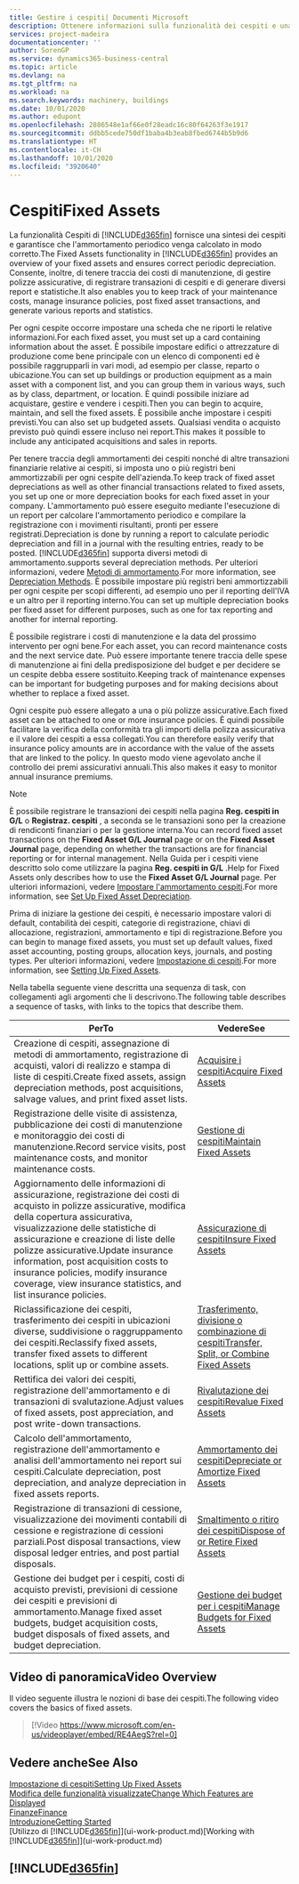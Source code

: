 ```yaml
---
title: Gestire i cespiti| Documenti Microsoft
description: Ottenere informazioni sulla funzionalità dei cespiti e una panoramica delle modalità di utilizzo dei cespiti.
services: project-madeira
documentationcenter: ''
author: SorenGP
ms.service: dynamics365-business-central
ms.topic: article
ms.devlang: na
ms.tgt_pltfrm: na
ms.workload: na
ms.search.keywords: machinery, buildings
ms.date: 10/01/2020
ms.author: edupont
ms.openlocfilehash: 2886548e1af66e0f28eadc16c80f64263f3e1917
ms.sourcegitcommit: ddbb5cede750df1baba4b3eab8fbed6744b5b9d6
ms.translationtype: HT
ms.contentlocale: it-CH
ms.lasthandoff: 10/01/2020
ms.locfileid: "3920640"
---
```

# <a name="fixed-assets"></a><span data-ttu-id="798ba-103">Cespiti</span><span class="sxs-lookup"><span data-stu-id="798ba-103">Fixed Assets</span></span>
<span data-ttu-id="798ba-104">La funzionalità Cespiti di [!INCLUDE[d365fin](includes/d365fin_md.md)] fornisce una sintesi dei cespiti e garantisce che l'ammortamento periodico venga calcolato in modo corretto.</span><span class="sxs-lookup"><span data-stu-id="798ba-104">The Fixed Assets functionality in [!INCLUDE[d365fin](includes/d365fin_md.md)] provides an overview of your fixed assets and ensures correct periodic depreciation.</span></span> <span data-ttu-id="798ba-105">Consente, inoltre, di tenere traccia dei costi di manutenzione, di gestire polizze assicurative, di registrare transazioni di cespiti e di generare diversi report e statistiche.</span><span class="sxs-lookup"><span data-stu-id="798ba-105">It also enables you to keep track of your maintenance costs, manage insurance policies, post fixed asset transactions, and generate various reports and statistics.</span></span>

<span data-ttu-id="798ba-106">Per ogni cespite occorre impostare una scheda che ne riporti le relative informazioni.</span><span class="sxs-lookup"><span data-stu-id="798ba-106">For each fixed asset, you must set up a card containing information about the asset.</span></span> <span data-ttu-id="798ba-107">È possibile impostare edifici o attrezzature di produzione come bene principale con un elenco di componenti ed è possibile raggrupparli in vari modi, ad esempio per classe, reparto o ubicazione.</span><span class="sxs-lookup"><span data-stu-id="798ba-107">You can set up buildings or production equipment as a main asset with a component list, and you can group them in various ways, such as by class, department, or location.</span></span> <span data-ttu-id="798ba-108">È quindi possibile iniziare ad acquistare, gestire e vendere i cespiti.</span><span class="sxs-lookup"><span data-stu-id="798ba-108">Then you can begin to acquire, maintain, and sell the fixed assets.</span></span> <span data-ttu-id="798ba-109">È possibile anche impostare i cespiti previsti.</span><span class="sxs-lookup"><span data-stu-id="798ba-109">You can also set up budgeted assets.</span></span> <span data-ttu-id="798ba-110">Qualsiasi vendita o acquisto previsto può quindi essere incluso nei report.</span><span class="sxs-lookup"><span data-stu-id="798ba-110">This makes it possible to include any anticipated acquisitions and sales in reports.</span></span>

<span data-ttu-id="798ba-111">Per tenere traccia degli ammortamenti dei cespiti nonché di altre transazioni finanziarie relative ai cespiti, si imposta uno o più registri beni ammortizzabili per ogni cespite dell'azienda.</span><span class="sxs-lookup"><span data-stu-id="798ba-111">To keep track of fixed asset depreciations as well as other financial transactions related to fixed assets, you set up one or more depreciation books for each fixed asset in your company.</span></span> <span data-ttu-id="798ba-112">L'ammortamento può essere eseguito mediante l'esecuzione di un report per calcolare l'ammortamento periodico e compilare la registrazione con i movimenti risultanti, pronti per essere registrati.</span><span class="sxs-lookup"><span data-stu-id="798ba-112">Depreciation is done by running a report to calculate periodic depreciation and fill in a journal with the resulting entries, ready to be posted.</span></span> [!INCLUDE[d365fin](includes/d365fin_md.md)] <span data-ttu-id="798ba-113">supporta diversi metodi di ammortamento.</span><span class="sxs-lookup"><span data-stu-id="798ba-113">supports several depreciation methods.</span></span> <span data-ttu-id="798ba-114">Per ulteriori informazioni, vedere [Metodi di ammortamento](fa-depreciation-methods.md).</span><span class="sxs-lookup"><span data-stu-id="798ba-114">For more information, see [Depreciation Methods](fa-depreciation-methods.md).</span></span> <span data-ttu-id="798ba-115">È possibile impostare più registri beni ammortizzabili per ogni cespite per scopi differenti, ad esempio uno per il reporting dell'IVA e un altro per il reporting interno.</span><span class="sxs-lookup"><span data-stu-id="798ba-115">You can set up multiple depreciation books per fixed asset for different purposes, such as one for tax reporting and another for internal reporting.</span></span>

<span data-ttu-id="798ba-116">È possibile registrare i costi di manutenzione e la data del prossimo intervento per ogni bene.</span><span class="sxs-lookup"><span data-stu-id="798ba-116">For each asset, you can record maintenance costs and the next service date.</span></span> <span data-ttu-id="798ba-117">Può essere importante tenere traccia delle spese di manutenzione ai fini della predisposizione del budget e per decidere se un cespite debba essere sostituito.</span><span class="sxs-lookup"><span data-stu-id="798ba-117">Keeping track of maintenance expenses can be important for budgeting purposes and for making decisions about whether to replace a fixed asset.</span></span>

<span data-ttu-id="798ba-118">Ogni cespite può essere allegato a una o più polizze assicurative.</span><span class="sxs-lookup"><span data-stu-id="798ba-118">Each fixed asset can be attached to one or more insurance policies.</span></span> <span data-ttu-id="798ba-119">È quindi possibile facilitare la verifica della conformità tra gli importi della polizza assicurativa e il valore dei cespiti a essa collegati.</span><span class="sxs-lookup"><span data-stu-id="798ba-119">You can therefore easily verify that insurance policy amounts are in accordance with the value of the assets that are linked to the policy.</span></span> <span data-ttu-id="798ba-120">In questo modo viene agevolato anche il controllo dei premi assicurativi annuali.</span><span class="sxs-lookup"><span data-stu-id="798ba-120">This also makes it easy to monitor annual insurance premiums.</span></span>

> [!NOTE]  
>   <span data-ttu-id="798ba-121">È possibile registrare le transazioni dei cespiti nella pagina **Reg. cespiti in G/L** o **Registraz. cespiti** , a seconda se le transazioni sono per la creazione di rendiconti finanziari o per la gestione interna.</span><span class="sxs-lookup"><span data-stu-id="798ba-121">You can record fixed asset transactions on the **Fixed Asset G/L Journal** page or on the **Fixed Asset Journal** page, depending on whether the transactions are for financial reporting or for internal management.</span></span> <span data-ttu-id="798ba-122">Nella Guida per i cespiti viene descritto solo come utilizzare la pagina **Reg. cespiti in G/L** .</span><span class="sxs-lookup"><span data-stu-id="798ba-122">Help for Fixed Assets only describes how to use the **Fixed Asset G/L Journal** page.</span></span> <span data-ttu-id="798ba-123">Per ulteriori informazioni, vedere [Impostare l'ammortamento cespiti](fa-how-setup-depreciation.md).</span><span class="sxs-lookup"><span data-stu-id="798ba-123">For more information, see [Set Up Fixed Asset Depreciation](fa-how-setup-depreciation.md).</span></span>

<span data-ttu-id="798ba-124">Prima di iniziare la gestione dei cespiti, è necessario impostare valori di default, contabilità dei cespiti, categorie di registrazione, chiavi di allocazione, registrazioni, ammortamento e tipi di registrazione.</span><span class="sxs-lookup"><span data-stu-id="798ba-124">Before you can begin to manage fixed assets, you must set up default values, fixed asset accounting, posting groups, allocation keys, journals, and posting types.</span></span> <span data-ttu-id="798ba-125">Per ulteriori informazioni, vedere [Impostazione di cespiti](fa-setup.md).</span><span class="sxs-lookup"><span data-stu-id="798ba-125">For more information, see [Setting Up Fixed Assets](fa-setup.md).</span></span>

<span data-ttu-id="798ba-126">Nella tabella seguente viene descritta una sequenza di task, con collegamenti agli argomenti che li descrivono.</span><span class="sxs-lookup"><span data-stu-id="798ba-126">The following table describes a sequence of tasks, with links to the topics that describe them.</span></span>

| <span data-ttu-id="798ba-127">Per</span><span class="sxs-lookup"><span data-stu-id="798ba-127">To</span></span> | <span data-ttu-id="798ba-128">Vedere</span><span class="sxs-lookup"><span data-stu-id="798ba-128">See</span></span> |
| --- | --- |
| <span data-ttu-id="798ba-129">Creazione di cespiti, assegnazione di metodi di ammortamento, registrazione di acquisti, valori di realizzo e stampa di liste di cespiti.</span><span class="sxs-lookup"><span data-stu-id="798ba-129">Create fixed assets, assign depreciation methods, post acquisitions, salvage values, and print fixed asset lists.</span></span> |[<span data-ttu-id="798ba-130">Acquisire i cespiti</span><span class="sxs-lookup"><span data-stu-id="798ba-130">Acquire Fixed Assets</span></span>](fa-how-acquire.md) |
| <span data-ttu-id="798ba-131">Registrazione delle visite di assistenza, pubblicazione dei costi di manutenzione e monitoraggio dei costi di manutenzione.</span><span class="sxs-lookup"><span data-stu-id="798ba-131">Record service visits, post maintenance costs, and monitor maintenance costs.</span></span> |[<span data-ttu-id="798ba-132">Gestione di cespiti</span><span class="sxs-lookup"><span data-stu-id="798ba-132">Maintain Fixed Assets</span></span>](fa-how-maintain.md) |
| <span data-ttu-id="798ba-133">Aggiornamento delle informazioni di assicurazione, registrazione dei costi di acquisto in polizze assicurative, modifica della copertura assicurativa, visualizzazione delle statistiche di assicurazione e creazione di liste delle polizze assicurative.</span><span class="sxs-lookup"><span data-stu-id="798ba-133">Update insurance information, post acquisition costs to insurance policies, modify insurance coverage, view insurance statistics, and list insurance policies.</span></span> |[<span data-ttu-id="798ba-134">Assicurazione di cespiti</span><span class="sxs-lookup"><span data-stu-id="798ba-134">Insure Fixed Assets</span></span>](fa-how-insure.md) |
| <span data-ttu-id="798ba-135">Riclassificazione dei cespiti, trasferimento dei cespiti in ubicazioni diverse, suddivisione o raggruppamento dei cespiti.</span><span class="sxs-lookup"><span data-stu-id="798ba-135">Reclassify fixed assets, transfer fixed assets to different locations, split up or combine assets.</span></span> |[<span data-ttu-id="798ba-136">Trasferimento, divisione o combinazione di cespiti</span><span class="sxs-lookup"><span data-stu-id="798ba-136">Transfer, Split, or Combine Fixed Assets</span></span>](fa-how-trans-split-combine.md) |
| <span data-ttu-id="798ba-137">Rettifica dei valori dei cespiti, registrazione dell'ammortamento e di transazioni di svalutazione.</span><span class="sxs-lookup"><span data-stu-id="798ba-137">Adjust values of fixed assets, post appreciation, and post write-down transactions.</span></span> |[<span data-ttu-id="798ba-138">Rivalutazione dei cespiti</span><span class="sxs-lookup"><span data-stu-id="798ba-138">Revalue Fixed Assets</span></span>](fa-how-revalue.md) |
| <span data-ttu-id="798ba-139">Calcolo dell'ammortamento, registrazione dell'ammortamento e analisi dell'ammortamento nei report sui cespiti.</span><span class="sxs-lookup"><span data-stu-id="798ba-139">Calculate depreciation, post depreciation, and  analyze depreciation in fixed assets reports.</span></span> |[<span data-ttu-id="798ba-140">Ammortamento dei cespiti</span><span class="sxs-lookup"><span data-stu-id="798ba-140">Depreciate or Amortize Fixed Assets</span></span>](fa-how-depreciate-amortize.md) |
| <span data-ttu-id="798ba-141">Registrazione di transazioni di cessione, visualizzazione dei movimenti contabili di cessione e registrazione di cessioni parziali.</span><span class="sxs-lookup"><span data-stu-id="798ba-141">Post disposal transactions, view disposal ledger entries, and post partial disposals.</span></span> |[<span data-ttu-id="798ba-142">Smaltimento o ritiro dei cespiti</span><span class="sxs-lookup"><span data-stu-id="798ba-142">Dispose of or Retire Fixed Assets</span></span>](fa-how-dispose-retire.md) |
| <span data-ttu-id="798ba-143">Gestione dei budget per i cespiti, costi di acquisto previsti, previsioni di cessione dei cespiti e previsioni di ammortamento.</span><span class="sxs-lookup"><span data-stu-id="798ba-143">Manage fixed asset budgets, budget acquisition costs, budget disposals of fixed assets, and budget depreciation.</span></span> |[<span data-ttu-id="798ba-144">Gestione dei budget per i cespiti</span><span class="sxs-lookup"><span data-stu-id="798ba-144">Manage Budgets for Fixed Assets</span></span>](fa-how-manage-budgets.md) |

## <a name="video-overview"></a><span data-ttu-id="798ba-145">Video di panoramica</span><span class="sxs-lookup"><span data-stu-id="798ba-145">Video Overview</span></span>
<span data-ttu-id="798ba-146">Il video seguente illustra le nozioni di base dei cespiti.</span><span class="sxs-lookup"><span data-stu-id="798ba-146">The following video covers the basics of fixed assets.</span></span>

> [!Video https://www.microsoft.com/en-us/videoplayer/embed/RE4AegS?rel=0]

## <a name="see-also"></a><span data-ttu-id="798ba-147">Vedere anche</span><span class="sxs-lookup"><span data-stu-id="798ba-147">See Also</span></span>
[<span data-ttu-id="798ba-148">Impostazione di cespiti</span><span class="sxs-lookup"><span data-stu-id="798ba-148">Setting Up Fixed Assets</span></span>](fa-setup.md)  
[<span data-ttu-id="798ba-149">Modifica delle funzionalità visualizzate</span><span class="sxs-lookup"><span data-stu-id="798ba-149">Change Which Features are Displayed</span></span>](ui-experiences.md)  
[<span data-ttu-id="798ba-150">Finanze</span><span class="sxs-lookup"><span data-stu-id="798ba-150">Finance</span></span>](finance.md)  
[<span data-ttu-id="798ba-151">Introduzione</span><span class="sxs-lookup"><span data-stu-id="798ba-151">Getting Started</span></span>](product-get-started.md)  
<span data-ttu-id="798ba-152">[Utilizzo di [!INCLUDE[d365fin](includes/d365fin_md.md)]](ui-work-product.md)</span><span class="sxs-lookup"><span data-stu-id="798ba-152">[Working with [!INCLUDE[d365fin](includes/d365fin_md.md)]](ui-work-product.md)</span></span>

## [!INCLUDE[d365fin](includes/free_trial_md.md)]  
 
